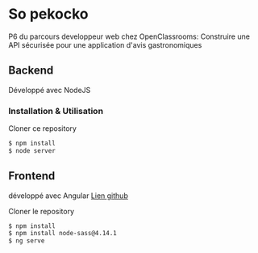 # So pekocko

P6 du parcours developpeur web chez OpenClassrooms:
Construire une API sécurisée pour une application d'avis gastronomiques

## Backend

Développé avec NodeJS

### Installation & Utilisation

Cloner ce repository
```bash
$ npm install
$ node server
```

## Frontend

développé avec Angular
[Lien github](https://github.com/OpenClassrooms-Student-Center/dwj-projet6)

Cloner le repository

```bash
$ npm install
$ npm install node-sass@4.14.1
$ ng serve
```